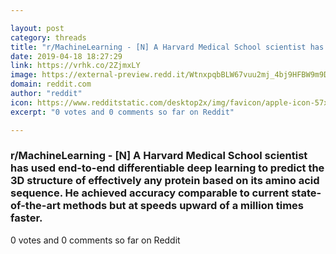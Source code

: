 ```yaml
---

layout: post
category: threads
title: "r/MachineLearning - [N] A Harvard Medical School scientist has used end-to-end differentiable deep learning to predict the 3D structure of effectively any protein based on its amino acid sequence. He achieved accuracy comparable to current state-of-the-art methods but at speeds upward of a million times faster."
date: 2019-04-18 18:27:29
link: https://vrhk.co/2ZjmxLY
image: https://external-preview.redd.it/WtnxpqbBLW67vuu2mj_4bj9HFBW9m9DlFauFpIIxbhM.jpg?auto=webp&s=f18a0097bceb2b8ff57264025b6b7b04d5027410
domain: reddit.com
author: "reddit"
icon: https://www.redditstatic.com/desktop2x/img/favicon/apple-icon-57x57.png
excerpt: "0 votes and 0 comments so far on Reddit"

---
```


### r/MachineLearning - [N] A Harvard Medical School scientist has used end-to-end differentiable deep learning to predict the 3D structure of effectively any protein based on its amino acid sequence. He achieved accuracy comparable to current state-of-the-art methods but at speeds upward of a million times faster.

0 votes and 0 comments so far on Reddit